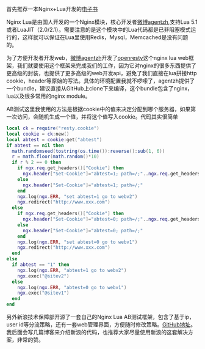 首先推荐一本Nginx+Lua开发的[电子书](http://wiki.jikexueyuan.com/project/nginx-lua/development-environment.html)

Nginx Lua是由国人开发的一个Nginx模块，核心开发者[微博agentzh](http://weibo.com/u/1834459124),支持Lua 5.1或者LuaJIT（2.0/2.1）。需要注意的是这个模块中的Lua代码都是已非阻塞模式运行的，这样就可以保证在Lua里使用Redis，Mysql，Memcached是没有问题的。

为了方便开发者开发web，[微博agentzh](http://weibo.com/u/1834459124)开发了[openresty](https://openresty.org/)这个nginx lua web框架，我们就要使用这个框架来完成我们的工作，因为它对nginx的很多东西提供了更高级的封装，也提供了更多高级的web开发api，避免了我们直接在lua拼接http cookie，header等原始的写法。具体的环境配置我就不啰嗦了，agentzh提供了一个bundle，建议直接从GitHub上clone下来编译，这个bundle包含了nginx，lua以及很多常用的nginx module。

AB测试这里我使用的方法是根据cookie中的值来决定分配到哪个服务器，如果第一次访问，会随机生成一个值，并将这个值写入cookie。代码其实很简单

```lua
local ck = require("resty.cookie")
local cookie = ck:new()
local abtest = cookie:get("abtest")
if abtest == nil then
  math.randomseed(tostring(os.time()):reverse():sub(1, 6))
  r = math.floor(math.random()*10)
  if r % 2 == 0 then
    if ngx.req.get_headers()["Cookie"] then
      ngx.header["Set-Cookie"]="abtest=1; path=/;"..ngx.req.get_headers()["Cookie"]
    else
      ngx.header["Set-Cookie"]="abtest=1; path=/;"
    end
    ngx.log(ngx.ERR, "set abtest=1 go to webv2")
    ngx.redirect("http://www.xxx.com")
  else
    if ngx.req.get_headers()["Cookie"] then
      ngx.header["Set-Cookie"]="abtest=0; path=/;"..ngx.req.get_headers()["Cookie"]
    else
      ngx.header["Set-Cookie"]="abtest=0; path=/;"
    end
    ngx.log(ngx.ERR, "set abtest=0 go to webv1")
    ngx.redirect("http://www.xxx.com")
  end
else
  if abtest == "1" then
    ngx.log(ngx.ERR, "abtest=1 go to webv2")
    ngx.exec("@sitev2")
  else
    ngx.log(ngx.ERR, "abtest=0 go to webv1")
    ngx.exec("@sitev1")
  end
end
```

另外新浪技术保障部开源了一套自己的Nginx Lua AB测试框架，包含了基于ip，user id等分流策略，还有一套web管理界面，方便随时修改策略。[GitHub地址](https://github.com/SinaMSRE/ABTestingGateway)。我后面会写几篇博客来介绍新浪的代码，也推荐大家尽量使用新浪的这套解决方案，非常的赞。